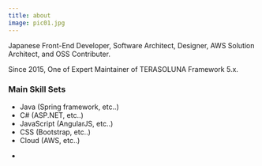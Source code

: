 ```yaml
---
title: about
image: pic01.jpg
---
```

Japanese Front-End Developer, Software Architect, Designer, AWS Solution Architect, and OSS Contributer.

Since 2015, One of Expert Maintainer of TERASOLUNA Framework 5.x.

### Main Skill Sets

* Java (Spring framework, etc..)
* C# (ASP.NET, etc..)
* JavaScript (AngularJS, etc..)
* CSS (Bootstrap, etc..)
* Cloud (AWS, etc..)

<ul class="icons">
  <li>
    <a target="_blank" href="{{ site.github_url }}">
      <i class="icon fa-github fa-2x"></i>
    </a>
  </li>
</ul>

